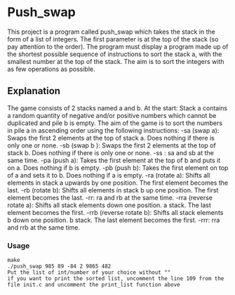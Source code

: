 # Push_swap

This project is a program called push_swap which takes the stack in the form of a list of integers. The first parameter is at the top of the stack (so pay attention to the order).
The program must display a program made up of the shortest possible sequence of instructions to sort the stack a, with the smallest number at the top of the stack.
The aim is to sort the integers with as few operations as possible.

## Explanation
The game consists of 2 stacks named a and b.
At the start:
    Stack a contains a random quantity of negative and/or positive numbers which cannot be duplicated and pile b is empty.
The aim of the game is to sort the numbers in pile a in ascending order using the following instructions:
-sa (swap a): Swaps the first 2 elements at the top of stack a.
    Does nothing if there is only one or none.
-sb (swap b ): Swaps the first 2 elements at the top of stack b.
    Does nothing if there is only one or none.
-ss : sa and sb at the same time.
-pa (push a): Takes the first element at the top of b and puts it on a.
    Does nothing if b is empty.
-pb (push b): Takes the first element on top of a and sets it to b.
    Does nothing if a is empty.
-ra (rotate a): Shifts all elements in stack a upwards by one position.
    The first element becomes the last.
-rb (rotate b): Shifts all elements in stack b up one position.
    The first element becomes the last.
-rr: ra and rb at the same time.
-rra (reverse rotate a): Shifts all stack elements down one position.
    a stack. The last element becomes the first.
-rrb (reverse rotate b): Shifts all stack elements b down one position.
    b stack. The last element becomes the first.
-rrr: rra and rrb at the same time.

### Usage

    make 
    ./push_swap 985 89 -84 2 9865 482
    Put the list of int/number of your choice without "" 
    if you want to print the sorted list, uncomment the line 109 from the file init.c and uncomment the print_list function above 

